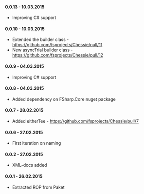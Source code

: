 #### 0.0.13 - 10.03.2015
* Improving C# support

#### 0.0.10 - 10.03.2015
* Extended the builder class - https://github.com/fsprojects/Chessie/pull/11
* New asyncTrial builder class - https://github.com/fsprojects/Chessie/pull/12

#### 0.0.9 - 04.03.2015
* Improving C# support

#### 0.0.8 - 04.03.2015
* Added dependency on FSharp.Core nuget package

#### 0.0.7 - 28.02.2015
* Added eitherTee - https://github.com/fsprojects/Chessie/pull/7

#### 0.0.6 - 27.02.2015
* First iteration on naming

#### 0.0.2 - 27.02.2015
* XML-docs added

#### 0.0.1 - 26.02.2015
* Extracted ROP from Paket
